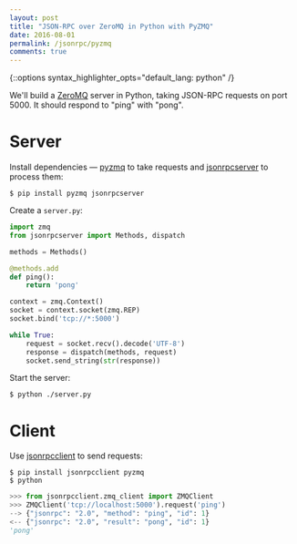 ```yaml
---
layout: post
title: "JSON-RPC over ZeroMQ in Python with PyZMQ"
date: 2016-08-01
permalink: /jsonrpc/pyzmq
comments: true
---
```

{::options syntax_highlighter_opts="default_lang: python" /}

We'll build a [ZeroMQ](http://zeromq.org) server in Python, taking JSON-RPC
requests on port 5000. It should respond to "ping" with "pong".

Server
======
Install dependencies — [pyzmq](https://pyzmq.readthedocs.io/) to take requests
and [jsonrpcserver](http://jsonrpcserver.readthedocs.io/) to process them:

``` shell
$ pip install pyzmq jsonrpcserver
```
Create a `server.py`:

```python
import zmq
from jsonrpcserver import Methods, dispatch

methods = Methods()

@methods.add
def ping():
    return 'pong'

context = zmq.Context()
socket = context.socket(zmq.REP)
socket.bind('tcp://*:5000')

while True:
    request = socket.recv().decode('UTF-8')
    response = dispatch(methods, request)
    socket.send_string(str(response))
```
Start the server:

``` shell
$ python ./server.py
```

Client
======
Use [jsonrpcclient](http://jsonrpcclient.readthedocs.io/) to send requests:

``` shell
$ pip install jsonrpcclient pyzmq
$ python
```
```python
>>> from jsonrpcclient.zmq_client import ZMQClient
>>> ZMQClient('tcp://localhost:5000').request('ping')
--> {"jsonrpc": "2.0", "method": "ping", "id": 1}
<-- {"jsonrpc": "2.0", "result": "pong", "id": 1}
'pong'
```
